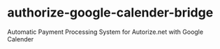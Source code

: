 # authorize-google-calender-bridge
Automatic Payment Processing System for Autorize.net with Google Calender
